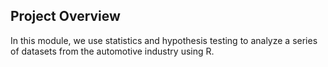 ## Project Overview

In this module, we use statistics and hypothesis testing to analyze a series of datasets from the automotive industry using R. 

